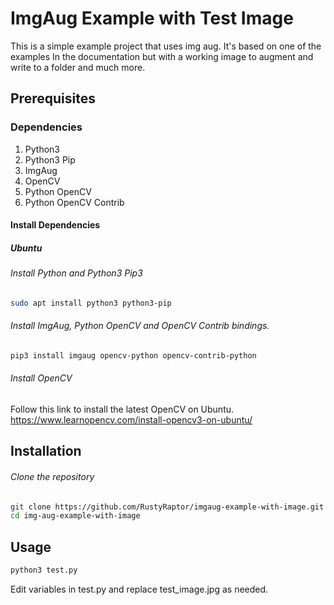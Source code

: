 # ImgAug Example with Test Image

This is a simple example project that uses img aug. It's based on one of the examples
In the documentation but with a working image to augment and write to a folder and much more. 

## Prerequisites

### Dependencies
1. Python3
2. Python3 Pip
2. ImgAug
3. OpenCV
4. Python OpenCV
5. Python OpenCV Contrib

#### Install Dependencies

##### Ubuntu
###### Install Python and Python3 Pip3
```bash
sudo apt install python3 python3-pip
```

###### Install ImgAug, Python OpenCV and OpenCV Contrib bindings. 
```bash
pip3 install imgaug opencv-python opencv-contrib-python
```
###### Install OpenCV

Follow this link to install the latest OpenCV on Ubuntu.
https://www.learnopencv.com/install-opencv3-on-ubuntu/ 

## Installation

###### Clone the repository

```bash
git clone https://github.com/RustyRaptor/imgaug-example-with-image.git
cd img-aug-example-with-image
```

## Usage

```bash
python3 test.py
```

Edit variables in test.py and replace test_image.jpg as needed. 
